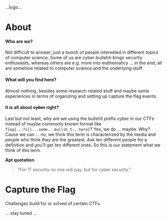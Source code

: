  ...logo...

# About 

#### Who are we?
Not difficult to answer; just a bunch of people interested in different topics of computer science. Some of us are cyber-bullshit-bingo security enthusiasts, whereas others are e.g. more into mathematics ... in the end, all are somehow related to computer science and the underlying stuff.

#### What will you find here?
Almost nothing, besides some research related stuff and maybe some experiences in terms of organizing and setting up capture the flag events.

#### It is all about ~~cyber~~ right?
Last but not least, why are we using the bullshit prefix cyber in our CTFs instead of maybe commonly known format like `flag{...fill...some...bullsh_t...here}`? Yes, we do ... maybe. Why? Cause we can ... no, we think this term is characterized by the media and people who think they are the greatest. Ask ten different people for a definition and you'll get ten different ones.
So this is our statement what we think of this term.

**Apt quotation**
> "For IT security no one will pay, but for cyber security."

# Capture the Flag
Challenges build for or solved of certain CTFs.

... stay tuned ...
